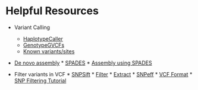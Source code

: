 # Helpful Resources

* Variant Calling
     * [HaplotypeCaller](https://software.broadinstitute.org/gatk/documentation/tooldocs/current/org_broadinstitute_gatk_tools_walkers_haplotypecaller_HaplotypeCaller.php)
     * [GenotypeGVCFs](https://software.broadinstitute.org/gatk/documentation/tooldocs/current/org_broadinstitute_gatk_tools_walkers_variantutils_GenotypeGVCFs.php)
     * [Known variants/sites](https://software.broadinstitute.org/gatk/documentation/article.php?id=1247)


* [De novo assembly](https://github.com/lexnederbragt/INF-BIO9120_fall2013_de_novo_assembly/blob/master/practicals/02_Mapping_reads_to_an_assembly.md)
      * [SPADES](http://cab.spbu.ru/software/spades/)
      * [Assembly using SPADES](http://inf-biox121.readthedocs.io/en/2015/Assembly/practicals/06_Assembly_using_SPADES.html)

* Filter variants in VCF
      * [SNPSift]()
         * [Filter](http://snpeff.sourceforge.net/SnpSift.html#filter)
         * [Extract](http://snpeff.sourceforge.net/SnpSift.html#Extract)
      * [SNPeff](http://snpeff.sourceforge.net/SnpSift.html)
      * [VCF Format](http://www.internationalgenome.org/wiki/Analysis/Variant%20Call%20Format/vcf-variant-call-format-version-40/)
      * [SNP Filtering Tutorial](http://ddocent.com/filtering/)
    
